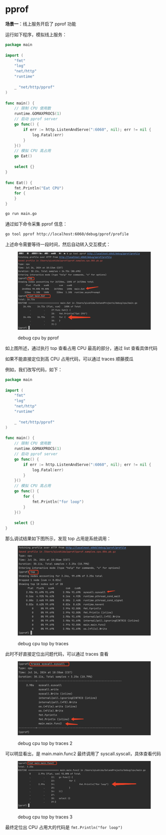# pprof

**场景一**：线上服务开启了 pprof 功能

运行如下程序，模拟线上服务：

```go
package main

import (
	"fmt"
	"log"
	"net/http"
	"runtime"

	_ "net/http/pprof"
)

func main() {
	// 限制 CPU 使用数
	runtime.GOMAXPROCS(1)
	// 启动 pprof server
	go func() {
		if err := http.ListenAndServe(":6060", nil); err != nil {
			log.Fatal(err)
		}
	}()
	// 模拟 CPU 高占用
	go Eat()

	select {}
}

func Eat() {
	fmt.Println("Eat CPU")
	for {
	}
}
```

```bash
go run main.go
```

通过如下命令采集 pprof 信息：

```bash
go tool pprof http://localhost:6060/debug/pprof/profile
```

上述命令需要等待一段时间，然后自动转入交互模式：

<figure><img src="../../.gitbook/assets/image.png" alt=""><figcaption><p>debug cpu by pprof</p></figcaption></figure>

如上图所述，通过执行 top 查看占用 CPU 最高的部分，通过 list 查看具体代码

如果不能直接定位到高 CPU 占用代码，可以通过 traces 顺藤摸瓜

例如，我们改写代码，如下：

```go
package main

import (
	"fmt"
	"log"
	"net/http"
	"runtime"

	_ "net/http/pprof"
)

func main() {
	// 限制 CPU 使用数
	runtime.GOMAXPROCS(1)
	// 启动 pprof server
	go func() {
		if err := http.ListenAndServe(":6060", nil); err != nil {
			log.Fatal(err)
		}
	}()
	// 模拟 CPU 高占用
	go func() {
		for {
			fmt.Println("for loop")
		}
	}()

	select {}
}

```

那么调试结果如下图所示，发现 top 占用是系统调用：

<figure><img src="../../.gitbook/assets/image (1).png" alt=""><figcaption><p>debug cpu top by traces</p></figcaption></figure>

此时不好直接定位出问题代码，可以通过 traces 查看

<figure><img src="../../.gitbook/assets/image (2).png" alt=""><figcaption><p>debug cpu top by traces 2</p></figcaption></figure>

可以明显看出，是 main.main.func2 最终调用了 syscall.syscall，具体查看代码

<figure><img src="../../.gitbook/assets/image (3).png" alt=""><figcaption><p>debug cpu top by traces 3</p></figcaption></figure>

最终定位出 CPU 占用大的代码是 `fmt.Println("for loop")`



